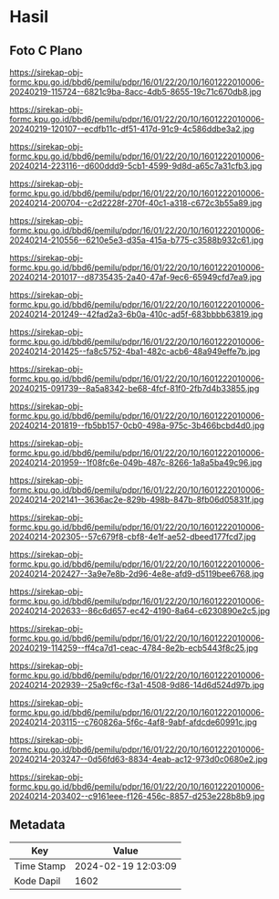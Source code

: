 # Hasil

## Foto C Plano

https://sirekap-obj-formc.kpu.go.id/bbd6/pemilu/pdpr/16/01/22/20/10/1601222010006-20240219-115724--6821c9ba-8acc-4db5-8655-19c71c670db8.jpg

https://sirekap-obj-formc.kpu.go.id/bbd6/pemilu/pdpr/16/01/22/20/10/1601222010006-20240219-120107--ecdfb11c-df51-417d-91c9-4c586ddbe3a2.jpg

https://sirekap-obj-formc.kpu.go.id/bbd6/pemilu/pdpr/16/01/22/20/10/1601222010006-20240214-223116--d600ddd9-5cb1-4599-9d8d-a65c7a31cfb3.jpg

https://sirekap-obj-formc.kpu.go.id/bbd6/pemilu/pdpr/16/01/22/20/10/1601222010006-20240214-200704--c2d2228f-270f-40c1-a318-c672c3b55a89.jpg

https://sirekap-obj-formc.kpu.go.id/bbd6/pemilu/pdpr/16/01/22/20/10/1601222010006-20240214-210556--6210e5e3-d35a-415a-b775-c3588b932c61.jpg

https://sirekap-obj-formc.kpu.go.id/bbd6/pemilu/pdpr/16/01/22/20/10/1601222010006-20240214-201017--d8735435-2a40-47af-9ec6-65949cfd7ea9.jpg

https://sirekap-obj-formc.kpu.go.id/bbd6/pemilu/pdpr/16/01/22/20/10/1601222010006-20240214-201249--42fad2a3-6b0a-410c-ad5f-683bbbb63819.jpg

https://sirekap-obj-formc.kpu.go.id/bbd6/pemilu/pdpr/16/01/22/20/10/1601222010006-20240214-201425--fa8c5752-4ba1-482c-acb6-48a949effe7b.jpg

https://sirekap-obj-formc.kpu.go.id/bbd6/pemilu/pdpr/16/01/22/20/10/1601222010006-20240215-091739--8a5a8342-be68-4fcf-81f0-2fb7d4b33855.jpg

https://sirekap-obj-formc.kpu.go.id/bbd6/pemilu/pdpr/16/01/22/20/10/1601222010006-20240214-201819--fb5bb157-0cb0-498a-975c-3b466bcbd4d0.jpg

https://sirekap-obj-formc.kpu.go.id/bbd6/pemilu/pdpr/16/01/22/20/10/1601222010006-20240214-201959--1f08fc6e-049b-487c-8266-1a8a5ba49c96.jpg

https://sirekap-obj-formc.kpu.go.id/bbd6/pemilu/pdpr/16/01/22/20/10/1601222010006-20240214-202141--3636ac2e-829b-498b-847b-8fb06d05831f.jpg

https://sirekap-obj-formc.kpu.go.id/bbd6/pemilu/pdpr/16/01/22/20/10/1601222010006-20240214-202305--57c679f8-cbf8-4e1f-ae52-dbeed177fcd7.jpg

https://sirekap-obj-formc.kpu.go.id/bbd6/pemilu/pdpr/16/01/22/20/10/1601222010006-20240214-202427--3a9e7e8b-2d96-4e8e-afd9-d5119bee6768.jpg

https://sirekap-obj-formc.kpu.go.id/bbd6/pemilu/pdpr/16/01/22/20/10/1601222010006-20240214-202633--86c6d657-ec42-4190-8a64-c6230890e2c5.jpg

https://sirekap-obj-formc.kpu.go.id/bbd6/pemilu/pdpr/16/01/22/20/10/1601222010006-20240219-114259--ff4ca7d1-ceac-4784-8e2b-ecb5443f8c25.jpg

https://sirekap-obj-formc.kpu.go.id/bbd6/pemilu/pdpr/16/01/22/20/10/1601222010006-20240214-202939--25a9cf6c-f3a1-4508-9d86-14d6d524d97b.jpg

https://sirekap-obj-formc.kpu.go.id/bbd6/pemilu/pdpr/16/01/22/20/10/1601222010006-20240214-203115--c760826a-5f6c-4af8-9abf-afdcde60991c.jpg

https://sirekap-obj-formc.kpu.go.id/bbd6/pemilu/pdpr/16/01/22/20/10/1601222010006-20240214-203247--0d56fd63-8834-4eab-ac12-973d0c0680e2.jpg

https://sirekap-obj-formc.kpu.go.id/bbd6/pemilu/pdpr/16/01/22/20/10/1601222010006-20240214-203402--c9161eee-f126-456c-8857-d253e228b8b9.jpg


## Metadata

| Key        | Value               |
| ---------- | ------------------- |
| Time Stamp | 2024-02-19 12:03:09 |
| Kode Dapil | 1602                |



